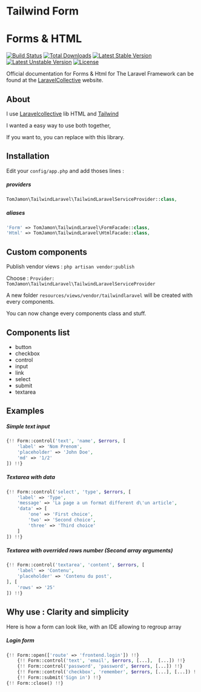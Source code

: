 # Tailwind Form

# Forms & HTML

[![Build Status](https://travis-ci.org/TiDJ/TailwindLaravel.svg)](https://travis-ci.org/TiDJ/TailwindLaravel)
[![Total Downloads](https://poser.pugx.org/tomjamon/TailwindLaravel/downloads)](https://packagist.org/packages/TiDJ/TailwindLaravel)
[![Latest Stable Version](https://poser.pugx.org/tomjamon/TailwindLaravel/v/stable.svg)](https://packagist.org/packages/TiDJ/TailwindLaravel)
[![Latest Unstable Version](https://poser.pugx.org/tomjamon/TailwindLaravel/v/unstable.svg)](https://packagist.org/packages/TiDJ/TailwindLaravel)
[![License](https://poser.pugx.org/tomjamon/TailwindLaravel/license.svg)](https://packagist.org/packages/TiDJ/TailwindLaravel)

Official documentation for Forms & Html for The Laravel Framework can be found at the [LaravelCollective](http://laravelcollective.com) website.

## About

I use [Laravelcollective](https://laravelcollective.com/ "Laravel Collective's Homepage") lib HTML and [Tailwind](http://tailwindcss.com/ "Tailwind's Homepage")

I wanted a easy way to use both together,

If you want to, you can replace with this library.

## Installation

Edit your ``config/app.php`` and add thoses lines :

##### providers
```php
TomJamon\TailwindLaravel\TailwindLaravelServiceProvider::class,
```

##### aliases
```php
'Form' => TomJamon\TailwindLaravel\FormFacade::class,
'Html' => TomJamon\TailwindLaravel\HtmlFacade::class,
```    
        
## Custom components

Publish vendor views : ``php artisan vendor:publish``

Choose : ``Provider: TomJamon\TailwindLaravel\TailwindLaravelServiceProvider``

A new folder ``resources/views/vendor/tailwindlaravel`` will be created with every components.

You can now change every components class and stuff.

## Components list

- button
- checkbox
- control
- input
- link
- select
- submit
- textarea

## Examples

##### Simple text input 

```php
{!! Form::control('text', 'name', $errors, [
    'label' => 'Nom Prenom',
    'placeholder' => 'John Doe',
    'md' => '1/2'
]) !!}
```

##### Textarea with data

```php
{!! Form::control('select', 'type', $errors, [
    'label' => 'Type',
    'message' => 'La page a un format different d\'un article',
    'data' => [
        'one' => 'First choice', 
        'two' => 'Second choice', 
        'three' => 'Third choice'
    ]
]) !!}
```

##### Textarea with overrided rows number (Second array arguments)

```php
{!! Form::control('textarea', 'content', $errors, [
    'label' => 'Contenu',
    'placeholder' => 'Contenu du post',
], [
    'rows' => '25'
]) !!}
```

## Why use : Clarity and simplicity

Here is how a form can look like, with an IDE allowing to regroup array

##### Login form

```php
{!! Form::open(['route' => 'frontend.login']) !!}
    {!! Form::control('text', 'email', $errors, [...],  [...]) !!}
    {!! Form::control('password', 'password', $errors, [...]) !!}
    {!! Form::control('checkbox', 'remember', $errors, [...], [...]) !!}
    {!! Form::submit('Sign in') !!}
{!! Form::close() !!}
```
                        
 